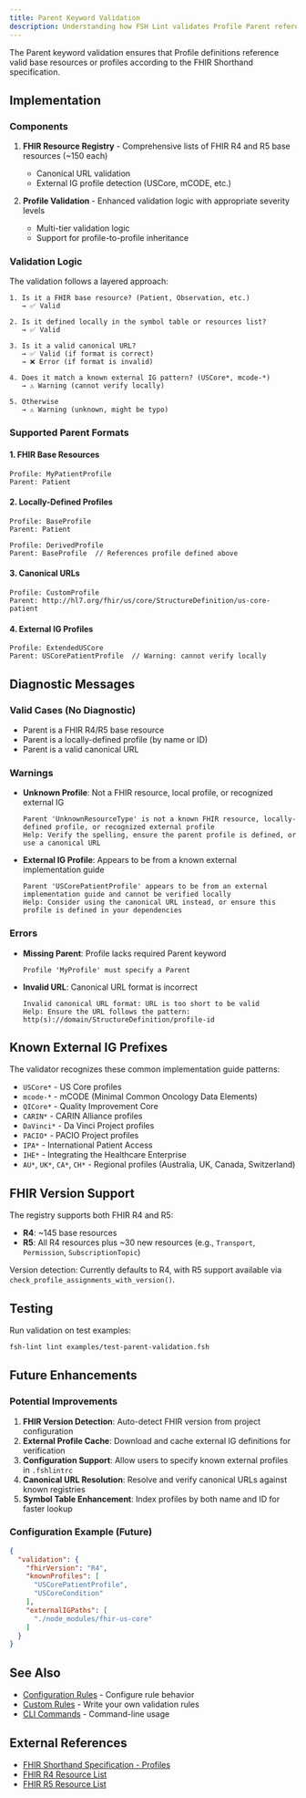 ```yaml
---
title: Parent Keyword Validation
description: Understanding how FSH Lint validates Profile Parent references
---
```


The Parent keyword validation ensures that Profile definitions reference valid base resources or profiles according to the FHIR Shorthand specification.

## Implementation

### Components

1. **FHIR Resource Registry** - Comprehensive lists of FHIR R4 and R5 base resources (~150 each)
   - Canonical URL validation
   - External IG profile detection (USCore, mCODE, etc.)

2. **Profile Validation** - Enhanced validation logic with appropriate severity levels
   - Multi-tier validation logic
   - Support for profile-to-profile inheritance

### Validation Logic

The validation follows a layered approach:

```
1. Is it a FHIR base resource? (Patient, Observation, etc.)
   → ✅ Valid

2. Is it defined locally in the symbol table or resources list?
   → ✅ Valid

3. Is it a valid canonical URL?
   → ✅ Valid (if format is correct)
   → ❌ Error (if format is invalid)

4. Does it match a known external IG pattern? (USCore*, mcode-*)
   → ⚠️ Warning (cannot verify locally)

5. Otherwise
   → ⚠️ Warning (unknown, might be typo)
```

### Supported Parent Formats

#### 1. FHIR Base Resources
```fsh
Profile: MyPatientProfile
Parent: Patient
```

#### 2. Locally-Defined Profiles
```fsh
Profile: BaseProfile
Parent: Patient

Profile: DerivedProfile
Parent: BaseProfile  // References profile defined above
```

#### 3. Canonical URLs
```fsh
Profile: CustomProfile
Parent: http://hl7.org/fhir/us/core/StructureDefinition/us-core-patient
```

#### 4. External IG Profiles
```fsh
Profile: ExtendedUSCore
Parent: USCorePatientProfile  // Warning: cannot verify locally
```

## Diagnostic Messages

### Valid Cases (No Diagnostic)
- Parent is a FHIR R4/R5 base resource
- Parent is a locally-defined profile (by name or ID)
- Parent is a valid canonical URL

### Warnings
- **Unknown Profile**: Not a FHIR resource, local profile, or recognized external IG
  ```
  Parent 'UnknownResourceType' is not a known FHIR resource, locally-defined profile, or recognized external profile
  Help: Verify the spelling, ensure the parent profile is defined, or use a canonical URL
  ```

- **External IG Profile**: Appears to be from a known external implementation guide
  ```
  Parent 'USCorePatientProfile' appears to be from an external implementation guide and cannot be verified locally
  Help: Consider using the canonical URL instead, or ensure this profile is defined in your dependencies
  ```

### Errors
- **Missing Parent**: Profile lacks required Parent keyword
  ```
  Profile 'MyProfile' must specify a Parent
  ```

- **Invalid URL**: Canonical URL format is incorrect
  ```
  Invalid canonical URL format: URL is too short to be valid
  Help: Ensure the URL follows the pattern: http(s)://domain/StructureDefinition/profile-id
  ```

## Known External IG Prefixes

The validator recognizes these common implementation guide patterns:
- `USCore*` - US Core profiles
- `mcode-*` - mCODE (Minimal Common Oncology Data Elements)
- `QICore*` - Quality Improvement Core
- `CARIN*` - CARIN Alliance profiles
- `DaVinci*` - Da Vinci Project profiles
- `PACIO*` - PACIO Project profiles
- `IPA*` - International Patient Access
- `IHE*` - Integrating the Healthcare Enterprise
- `AU*`, `UK*`, `CA*`, `CH*` - Regional profiles (Australia, UK, Canada, Switzerland)

## FHIR Version Support

The registry supports both FHIR R4 and R5:

- **R4**: ~145 base resources
- **R5**: All R4 resources plus ~30 new resources (e.g., `Transport`, `Permission`, `SubscriptionTopic`)

Version detection: Currently defaults to R4, with R5 support available via `check_profile_assignments_with_version()`.

## Testing

Run validation on test examples:

```bash
fsh-lint lint examples/test-parent-validation.fsh
```

## Future Enhancements

### Potential Improvements
1. **FHIR Version Detection**: Auto-detect FHIR version from project configuration
2. **External Profile Cache**: Download and cache external IG definitions for verification
3. **Configuration Support**: Allow users to specify known external profiles in `.fshlintrc`
4. **Canonical URL Resolution**: Resolve and verify canonical URLs against known registries
5. **Symbol Table Enhancement**: Index profiles by both name and ID for faster lookup

### Configuration Example (Future)
```json
{
  "validation": {
    "fhirVersion": "R4",
    "knownProfiles": [
      "USCorePatientProfile",
      "USCoreCondition"
    ],
    "externalIGPaths": [
      "./node_modules/fhir-us-core"
    ]
  }
}
```

## See Also

- [Configuration Rules](/configuration/rules/) - Configure rule behavior
- [Custom Rules](/guides/custom-rules/) - Write your own validation rules
- [CLI Commands](/cli/commands/) - Command-line usage

## External References

- [FHIR Shorthand Specification - Profiles](https://hl7.org/fhir/uv/shorthand/reference.html#defining-profiles)
- [FHIR R4 Resource List](https://hl7.org/fhir/R4/resourcelist.html)
- [FHIR R5 Resource List](https://hl7.org/fhir/R5/resourcelist.html)
